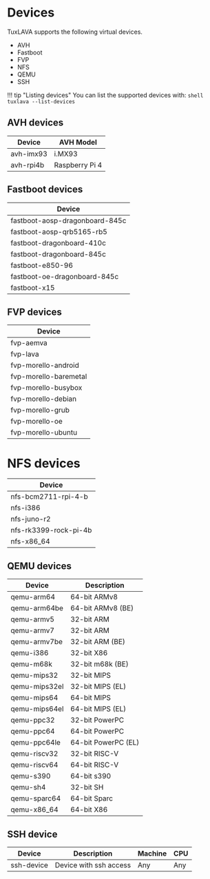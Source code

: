 # Devices

TuxLAVA supports the following virtual devices.

* AVH
* Fastboot
* FVP
* NFS
* QEMU
* SSH

!!! tip "Listing devices"
    You can list the supported devices with:
    ```shell
    tuxlava --list-devices
    ```

## AVH devices

Device        | AVH Model      |
--------------|----------------|
avh-imx93     | i.MX93         |
avh-rpi4b     | Raspberry Pi 4 |

## Fastboot devices

Device                          |
--------------------------------|
fastboot-aosp-dragonboard-845c  |
fastboot-aosp-qrb5165-rb5       |
fastboot-dragonboard-410c       |
fastboot-dragonboard-845c       |
fastboot-e850-96                |
fastboot-oe-dragonboard-845c    |
fastboot-x15                    |

## FVP devices

Device                |
----------------------|
fvp-aemva             |
fvp-lava              |
fvp-morello-android   |
fvp-morello-baremetal |
fvp-morello-busybox   |
fvp-morello-debian    |
fvp-morello-grub      |
fvp-morello-oe        |
fvp-morello-ubuntu    |

# NFS devices

Device                 |
-----------------------|
nfs-bcm2711-rpi-4-b    |
nfs-i386               |
nfs-juno-r2            |
nfs-rk3399-rock-pi-4b  |
nfs-x86_64             |

## QEMU devices

Device        | Description         |
--------------|---------------------|
qemu-arm64    | 64-bit ARMv8        |
qemu-arm64be  | 64-bit ARMv8 (BE)   |
qemu-armv5    | 32-bit ARM          |
qemu-armv7    | 32-bit ARM          |
qemu-armv7be  | 32-bit ARM (BE)     |
qemu-i386     | 32-bit X86          |
qemu-m68k     | 32-bit m68k (BE)    |
qemu-mips32   | 32-bit MIPS         |
qemu-mips32el | 32-bit MIPS (EL)    |
qemu-mips64   | 64-bit MIPS         |
qemu-mips64el | 64-bit MIPS (EL)    |
qemu-ppc32    | 32-bit PowerPC      |
qemu-ppc64    | 64-bit PowerPC      |
qemu-ppc64le  | 64-bit PowerPC (EL) |
qemu-riscv32  | 32-bit RISC-V       |
qemu-riscv64  | 64-bit RISC-V       |
qemu-s390     | 64-bit s390         |
qemu-sh4      | 32-bit SH           |
qemu-sparc64  | 64-bit Sparc        |
qemu-x86_64   | 64-bit X86          |

## SSH device

Device        | Description            | Machine     | CPU              |
--------------|------------------------|-------------|------------------|
ssh-device    | Device with ssh access | Any         | Any	        |
